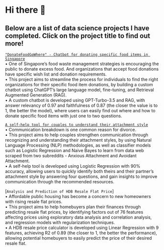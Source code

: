 # Hi there 👋

## Below are a list of data science projects I have completed. Click on the project title to find out more! 

[`"DonateFoodGoWhere" - Chatbot for donating specific food items in Singapore`](https://github.com/tmq077/GA_Capstone_Project)
<br>•	One of Singapore’s food waste management strategies is encouraging the public to donate excess food. And organizations that accept food donations have specific wish list and donation requirements.
<br>•	This project aims to streamline the process for individuals to find the right organizations for their specific food item donations, by building a custom chatbot using ChatGPT’s large language model, fine-tuning, and Retrieval Augmented Generation (RAG).
<br>•	A custom chatbot is developed using GPT-Turbo-3.5 and RAG, with answer relevancy of 0.97 and faithfulness of 0.87 (the closer the value is to 1, the better the model), where users can easily find out where and how to donate specific food items with just one to two questions.

[`A self-help tool for couples to understand their attachment style`](https://github.com/tmq077/GA_Project_3)
<br>•	Communication breakdown is one common reason for divorce. 
<br>•	This project aims to help couples strengthen communication through recognizing and understanding their attachment styles, by using Natural Language Processing (NLP) methodologies, as well as classifier models such as Logistic Regression and Naive Bayes to learn from data web scraped from two subreddits - Anxious Attachment and Avoidant Attachment.
<br>•	A self-help tool is developed using Logistic Regression with 90% accuracy, allowing users to quickly identify both theirs and their partner’s attachment style by answering four questions, and gain insights to improve communication through the recommended resources.

[`Analysis and Prediction of HDB Resale Flat Price`]
<br>•	Affordable public housing has become a concern to new homeowners with rising resale flat prices. 
<br>•	This project aims to help homebuyers plan their finances through predicting resale flat prices, by identifying factors out of 76 features affecting prices using exploratory data analysis and correlation analysis, and regression models with regularization techniques. 
<br>•	A HDB resale price calculator is developed using Linear Regression with 9 features, achieving R2 of 0.89 (the closer to 1, the better the performance), allowing potential homebuyers to easily predict the price of their desired resale flat. 
